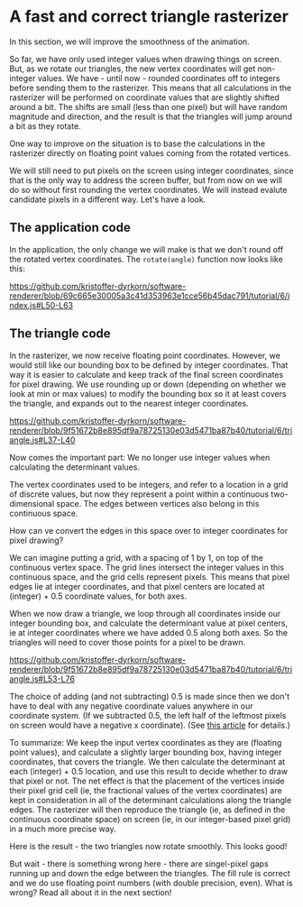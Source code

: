 # A fast and correct triangle rasterizer

In this section, we will improve the smoothness of the animation.

So far, we have only used integer values when drawing things on screen. But, as we rotate our triangles, the new vertex coordinates will get non-integer values. We have - until now - rounded coordinates off to integers before sending them to the rasterizer. This means that all calculations in the rasterizer will be performed on coordinate values that are slightly shifted around a bit. The shifts are small (less than one pixel) but will have random magnitude and direction, and the result is that the triangles will jump around a bit as they rotate.

One way to improve on the situation is to base the calculations in the rasterizer directly on floating point values coming from the rotated vertices.

We will still need to put pixels on the screen using integer coordinates, since that is the only way to address the screen buffer, but from now on we will do so without first rounding the vertex coordinates. We will instead evalute candidate pixels in a different way. Let's have a look.

## The application code

In the application, the only change we will make is that we don't round off the rotated vertex coordinates. The `rotate(angle)` function now looks like this:

https://github.com/kristoffer-dyrkorn/software-renderer/blob/69c665e30005a3c41d353963e1cce56b45dac791/tutorial/6/index.js#L50-L63

## The triangle code

In the rasterizer, we now receive floating point coordinates. However, we would still like our bounding box to be defined by integer coordinates. That way it is easier to calculate and keep track of the final screen coordinates for pixel drawing.
We use rounding up or down (depending on whether we look at min or max values) to modify the bounding box so it at least covers the triangle, and expands out to the nearest integer coordinates.

https://github.com/kristoffer-dyrkorn/software-renderer/blob/9f51672b8e895df9a78725130e03d5471ba87b40/tutorial/6/triangle.js#L37-L40

Now comes the important part: We no longer use integer values when calculating the determinant values.

The vertex coordinates used to be integers, and refer to a location in a grid of discrete values, but now they represent a point within a continuous two-dimensional space. The edges between vertices also belong in this continuous space.

How can ve convert the edges in this space over to integer coordinates for pixel drawing?

We can imagine putting a grid, with a spacing of 1 by 1, on top of the continuous vertex space. The grid lines intersect the integer values in this continuous space, and the grid cells represent pixels. This means that pixel edges lie at integer coordinates, and that pixel centers are located at (integer) + 0.5 coordinate values, for both axes.

When we now draw a triangle, we loop through all coordinates inside our integer bounding box, and calculate the determinant value at pixel centers, ie at integer coordinates where we have added 0.5 along both axes. So the triangles will need to cover those points for a pixel to be drawn.

https://github.com/kristoffer-dyrkorn/software-renderer/blob/9f51672b8e895df9a78725130e03d5471ba87b40/tutorial/6/triangle.js#L53-L76

The choice of adding (and not subtracting) 0.5 is made since then we don't have to deal with any negative coordinate values anywhere in our coordinate system. (If we subtracted 0.5, the left half of the leftmost pixels on screen would have a negative x coordinate). (See [this article](https://www.realtimerendering.com/blog/the-center-of-the-pixel-is-0-50-5/) for details.)

To summarize: We keep the input vertex coordinates as they are (floating point values), and calculate a slightly larger bounding box, having integer coordinates, that covers the triangle. We then calculate the determinant at each (integer) + 0.5 location, and use this result to decide whether to draw that pixel or not. The net effect is that the placement of the vertices inside their pixel grid cell (ie, the fractional values of the vertex coordinates) are kept in consideration in all of the determinant calculations along the triangle edges. The rasterizer will then reproduce the triangle (ie, as defined in the continuous coordinate space) on screen (ie, in our integer-based pixel grid) in a much more precise way.

Here is the result - the two triangles now rotate smoothly. This looks good!

But wait - there is something wrong here - there are singel-pixel gaps running up and down the edge between the triangles. The fill rule is correct and we do use floating point numbers (with double precision, even). What is wrong? Read all about it in the next section!
